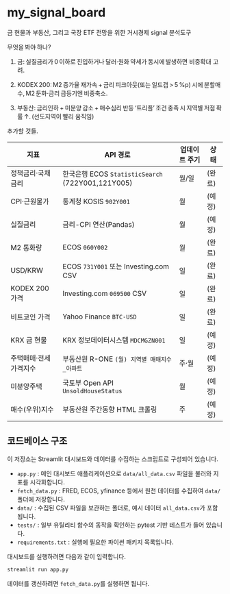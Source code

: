 # my_signal_board
금 현물과 부동산, 그리고 국장 ETF 전망을 위한 거시경제 signal 분석도구

무엇을 봐야 하나?
1. 금: 실질금리가 0 이하로 진입하거나 달러·원화 약세가 동시에 발생하면 비중확대 고려.

2. KODEX 200: M2 증가율 재가속 + 금리 피크아웃(또는 일드갭 > 5 %p) 시에 분할매수, M2 둔화·금리 급등기엔 비중축소.

3. 부동산: 금리인하 + 미분양 감소 + 매수심리 반등 ‘트리플’ 조건 충족 시 지역별 저점 확률 ↑. (선도지역이 빨리 움직임)

추가할 것들.

| 지표 | API 경로 | 업데이트 주기 | 상태 |
| ---- | -------- | ------------- | ---- |
| 정책금리·국채금리 | 한국은행 ECOS `StatisticSearch` (722Y001,121Y005) | 월/일 | (완료) |
| CPI·근원물가 | 통계청 KOSIS `902Y001` | 월 | (예정) |
| 실질금리 | 금리-CPI 연산(Pandas) | 월 | (예정) |
| M2 통화량 | ECOS `060Y002` | 월 | (완료) |
| USD/KRW | ECOS `731Y001` 또는 Investing.com CSV | 일 | (완료) |
| KODEX 200 가격 | Investing.com `069500` CSV | 일 | (완료) |
| 비트코인 가격 | Yahoo Finance `BTC-USD` | 일 | (완료) |
| KRX 금 현물 | KRX 정보데이터시스템 `MDCMGZN001` | 일 | (예정) |
| 주택매매·전세가격지수 | 부동산원 R-ONE `(월) 지역별 매매지수_아파트` | 주·월 | (예정) |
| 미분양주택 | 국토부 Open API `UnsoldHouseStatus` | 월 | (예정) |
| 매수(우위)지수 | 부동산원 주간동향 HTML 크롤링 | 주 | (예정) |
## 코드베이스 구조
이 저장소는 Streamlit 대시보드와 데이터를 수집하는 스크립트로 구성되어 있습니다.

- `app.py` : 메인 대시보드 애플리케이션으로 `data/all_data.csv` 파일을 불러와 지표를 시각화합니다.
- `fetch_data.py` : FRED, ECOS, yfinance 등에서 원천 데이터를 수집하여 `data/` 폴더에 저장합니다.
- `data/` : 수집된 CSV 파일을 보관하는 폴더로, 예시 데이터 `all_data.csv`가 포함됩니다.
- `tests/` : 일부 유틸리티 함수의 동작을 확인하는 pytest 기반 테스트가 들어 있습니다.
- `requirements.txt` : 실행에 필요한 파이썬 패키지 목록입니다.

대시보드를 실행하려면 다음과 같이 입력합니다.

```bash
streamlit run app.py
```

데이터를 갱신하려면 `fetch_data.py`를 실행하면 됩니다.
